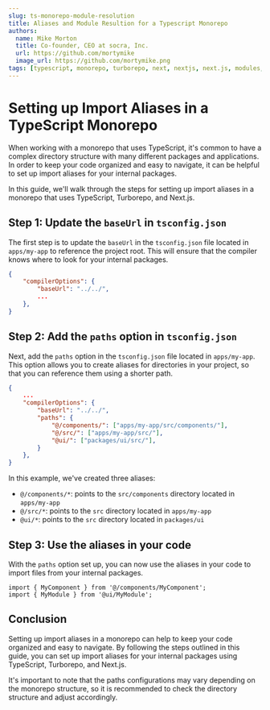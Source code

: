 ```yaml
---
slug: ts-monorepo-module-resolution
title: Aliases and Module Resultion for a Typescript Monorepo
authors:
  name: Mike Morton
  title: Co-founder, CEO at socra, Inc.
  url: https://github.com/mortymike
  image_url: https://github.com/mortymike.png
tags: [typescript, monorepo, turborepo, next, nextjs, next.js, modules, module-resolution]
---
```


# Setting up Import Aliases in a TypeScript Monorepo

When working with a monorepo that uses TypeScript, it's common to have a complex directory structure with many different packages and applications. In order to keep your code organized and easy to navigate, it can be helpful to set up import aliases for your internal packages.

In this guide, we'll walk through the steps for setting up import aliases in a monorepo that uses TypeScript, Turborepo, and Next.js.
<!--truncate-->
## Step 1: Update the `baseUrl` in `tsconfig.json`

The first step is to update the `baseUrl` in the `tsconfig.json` file located in `apps/my-app` to reference the project root. This will ensure that the compiler knows where to look for your internal packages.

```json
{
    "compilerOptions": {
        "baseUrl": "../../",
        ...
    },
}
```

## Step 2: Add the `paths` option in `tsconfig.json`

Next, add the `paths` option in the `tsconfig.json` file located in `apps/my-app`. This option allows you to create aliases for directories in your project, so that you can reference them using a shorter path.

```json
{
    ...
    "compilerOptions": {
        "baseUrl": "../../",
        "paths": {
            "@/components/": ["apps/my-app/src/components/"],
            "@/src/": ["apps/my-app/src/"],
            "@ui/": ["packages/ui/src/"],
        }
    },
}
```

In this example, we've created three aliases:
- `@/components/*`: points to the `src/components` directory located in `apps/my-app`
- `@/src/*`: points to the `src` directory located in `apps/my-app`
- `@ui/*`: points to the `src` directory located in `packages/ui`

## Step 3: Use the aliases in your code

With the `paths` option set up, you can now use the aliases in your code to import files from your internal packages.

```tsx
import { MyComponent } from '@/components/MyComponent';
import { MyModule } from '@ui/MyModule';
```

## Conclusion

Setting up import aliases in a monorepo can help to keep your code organized and easy to navigate. By following the steps outlined in this guide, you can set up import aliases for your internal packages using TypeScript, Turborepo, and Next.js.

It's important to note that the paths configurations may vary depending on the monorepo structure, so it is recommended to check the directory structure and adjust accordingly.